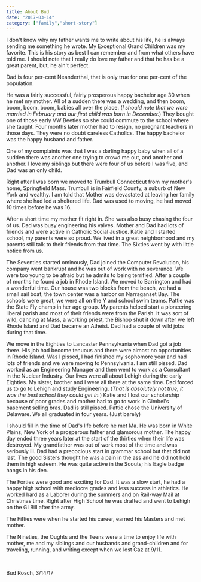 ```yaml
---
title: About Bud
date: "2017-03-14"
category: ["family","short-story"]
---
```


I don't know why my father wants me to write about his life, he is always sending me something he wrote.  My Exceptional Grand Children was my favorite.  This is his story as best I can remember and from what others have told me. I should note that I really do love my father and that he has be a great parent, but, he ain't perfect.

Dad is four per-cent Neanderthal, that is only true for one per-cent of the population.

He was a fairly successful, fairly prosperous happy bachelor age 30 when he met my mother. All of a sudden there was a wedding, and then boom, boom, boom, boom, babies all over the place. (*I should note that we were married in February and our first child was born in December.*)  They bought one of those early VW Beetles so she could commute to the school where she taught.  Four months later mother had to resign, no pregnant teachers in those days. They were no doubt careless Catholics. The happy bachelor was the happy husband and father.

One of my complaints was that I was a darling happy baby when all of a sudden there was another one trying to crowd me out, and another and another.  I love my siblings but there were four of us before I was five, and Dad was an only child.

Right after I was born we moved to Trumbull Connecticut from my mother's home, Springfield Mass.  Trumbull is in Fairfield County, a suburb of New York and wealthy. I am told that Mother was devastated at leaving her family where she had led a sheltered life.  Dad was used to moving, he had moved 10 times before he was 16.

After a short time my mother fit right in.  She was also busy chasing the four of us.  Dad was busy engineering his valves.  Mother and Dad had lots of friends and were active in Catholic Social Justice.  Katie and I started school, my parents were so proud.  We lived in a great neighborhood and my parents still talk to their friends from that time.  The Sixties went by with little notice from us.

The Seventies started ominously, Dad joined the Computer Revolution, his company went bankrupt and he was out of work with no severance.  We were too young to be afraid but he admits to being terrified.  After a couple of months he found a job in Rhode Island.  We moved to Barrington and had a wonderful time.  Our house was two blocks from the beach, we had a small sail boat, the town center was a harbor on Narraganset Bay.  The schools were great, we were all on the Y and school swim teams.  Pattie was the State Fly champ in her age group.  My parents helped start a pioneering liberal parish and most of their friends were from the Parish. It was sort of wild, dancing at Mass, a working priest, the Bishop shut it down after we left Rhode Island and Dad became an Atheist.  Dad had a couple of wild jobs during that time.

We move in the Eighties to Lancaster Pennsylvania when Dad got a job there.  His job had become tenuous and there were almost no opportunities in Rhode Island.  Was I pissed, I had finished my sophomore year and had lots of friends and we were moving to Pennsylvania.  I am still pissed.  Dad worked as an Engineering Manager and then went to work as a Consultant in the Nuclear Industry.  Our lives were all about Lehigh during the early Eighties.  My sister, brother and I were all there at the same time.  Dad forced us to go to Lehigh and study Engineering.  (*That is absolutely not true, it was the best school they could get in.*)  Katie and I lost our scholarship because of poor grades and mother had to go to work in Gimbel's basement selling bras.  Dad is still pissed.  Pattie chose the University of Delaware.  We all graduated in four years.  (Just barely)

I should fill in the time of Dad's life before he met Ma.  He was born in White Plains, New York of a prosperous father and glamorous mother.  The happy day ended three years later at the start of the thirties when their life was destroyed.  My grandfather was out of work most of the time and was seriously ill.  Dad had a precocious start in grammar school but that did not last.  The good Sisters thought he was a pain in the ass and he did not hold them in high esteem.  He was quite active in the Scouts; his Eagle badge hangs in his den.

The Forties were good and exciting for Dad.  It was a slow start, he had a happy high school with mediocre grades and less success in athletics.  He worked hard as a Laborer during the summers and on Rail-way Mail at Christmas time.   Right after High School he was drafted and went to Lehigh on the GI Bill after the army.

The Fifties were when he started his career, earned his Masters and met mother.

The Nineties, the Oughts and the Teens were a time to enjoy life with mother, me and my siblings and our husbands and grand-children and for traveling, running, and writing except when we lost Caz at 9/11.

<br/>

 Bud Rosch, 3/14/17
